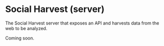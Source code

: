 Social Harvest (server)
=====================

The Social Harvest server that exposes an API and harvests data from the web to be analyzed.

Coming soon.
